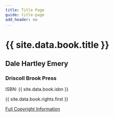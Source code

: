 ```yaml
---
title: Title Page
guide: title-page
add_header: no
...
```

# {{ site.data.book.title }}

## Dale Hartley Emery

### Driscoll Brook Press

ISBN: {{ site.data.book.isbn }}

{{ site.data.book.rights.first }}

[Full Copyright Information](../back-matter/copyright.html)
